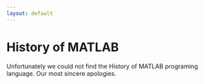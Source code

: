```yaml
---
layout: default
---
```

# History of MATLAB
Unfortunately we could not find the History of MATLAB programing language. Our most sincere apologies.
